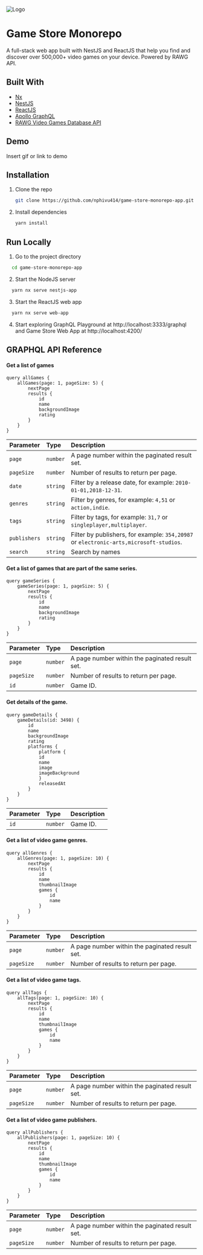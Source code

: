 
![Logo](https://github.com/nphivu414/game-store-monorepo-app/blob/7ddad62ae62de05ee2b6b45c0f30b9669c25f542/game-store.jpg)

    
# Game Store Monorepo

A full-stack web app built with NestJS and ReactJS that help you find and discover over 500,000+ video games on your device. Powered by RAWG API.


## Built With

 - [Nx](https://nx.dev/)
 - [NestJS](https://nestjs.com/)
 - [ReactJS](https://reactjs.org/)
 - [Apollo GraphQL](https://www.apollographql.com/)
 - [RAWG Video Games Database API](https://rawg.io/apidocs)

  
## Demo

Insert gif or link to demo

  
## Installation

1. Clone the repo
   ```sh
   git clone https://github.com/nphivu414/game-store-monorepo-app.git
   ```
2. Install dependencies
   ```sh
   yarn install
   ```
    
## Run Locally

1. Go to the project directory

```bash
  cd game-store-monorepo-app
```

2. Start the NodeJS server

```bash
  yarn nx serve nestjs-app
```

3. Start the ReactJS web app

```bash
  yarn nx serve web-app
```

4. Start exploring GraphQL Playground at http://localhost:3333/graphql and Game Store Web App at http://localhost:4200/
## GRAPHQL API Reference

#### Get a list of games


```
query allGames {
    allGames(page: 1, pageSize: 5) {
        nextPage
        results {
            id
            name
            backgroundImage
            rating
        }
    }
}
```

| Parameter | Type     | Description                |
| :-------- | :------- | :------------------------- |
| `page` | `number` | A page number within the paginated result set. |
| `pageSize` | `number` | Number of results to return per page. |
| `date` | `string` | Filter by a release date, for example: `2010-01-01,2018-12-31`. |
| `genres` | `string` | Filter by genres, for example: `4,51` or `action,indie`. |
| `tags` | `string` | Filter by tags, for example: `31,7` or `singleplayer,multiplayer`. |
| `publishers` | `string` | Filter by publishers, for example: `354,20987` or `electronic-arts,microsoft-studios`. |
| `search` | `string` | Search by names |

#### Get a list of games that are part of the same series.

```
query gameSeries {
    gameSeries(page: 1, pageSize: 5) {
        nextPage
        results {
            id
            name
            backgroundImage
            rating
        }
    }
}
```

| Parameter | Type     | Description                |
| :-------- | :------- | :------------------------- |
| `page` | `number` | A page number within the paginated result set. |
| `pageSize` | `number` | Number of results to return per page. |
| `id` | `number` | Game ID. |

#### Get details of the game.

```
query gameDetails {
    gameDetails(id: 3498) {
        id
        name
        backgroundImage
        rating
        platforms {
            platform {
            id
            name
            image
            imageBackground
            }
            releasedAt
        }
    }
}
```

| Parameter | Type     | Description                |
| :-------- | :------- | :------------------------- |
| `id` | `number` | Game ID. |

#### Get a list of video game genres.

```
query allGenres {
    allGenres(page: 1, pageSize: 10) {
        nextPage
        results {
            id
            name
            thumbnailImage
            games {
                id
                name
            }
        }
    }
}
```

| Parameter | Type     | Description                |
| :-------- | :------- | :------------------------- |
| `page` | `number` | A page number within the paginated result set. |
| `pageSize` | `number` | Number of results to return per page. |

#### Get a list of video game tags.

```
query allTags {
    allTags(page: 1, pageSize: 10) {
        nextPage
        results {
            id
            name
            thumbnailImage
            games {
                id
                name
            }
        }
    }
}
```

| Parameter | Type     | Description                |
| :-------- | :------- | :------------------------- |
| `page` | `number` | A page number within the paginated result set. |
| `pageSize` | `number` | Number of results to return per page. |

#### Get a list of video game publishers.

```
query allPublishers {
    allPublishers(page: 1, pageSize: 10) {
        nextPage
        results {
            id
            name
            thumbnailImage
            games {
                id
                name
            }
        }
    }
}
```

| Parameter | Type     | Description                |
| :-------- | :------- | :------------------------- |
| `page` | `number` | A page number within the paginated result set. |
| `pageSize` | `number` | Number of results to return per page. |

  
